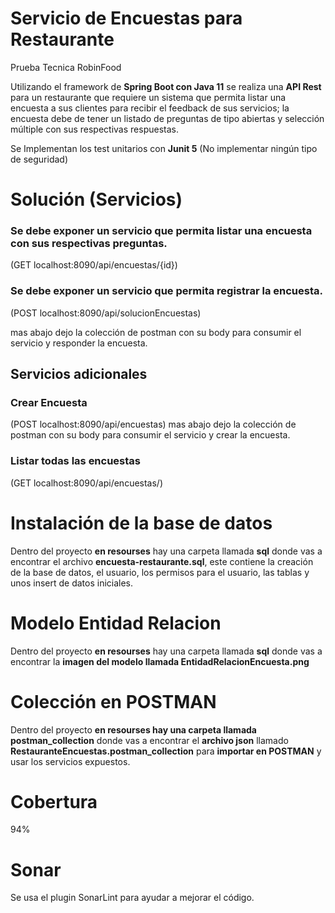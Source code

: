 # Servicio de Encuestas para Restaurante
Prueba Tecnica RobinFood

Utilizando el framework de **Spring Boot con Java 11** se realiza una **API Rest** para un restaurante que requiere un sistema que permita listar una encuesta a sus clientes para recibir el feedback de sus servicios; la encuesta debe de tener un listado de preguntas de tipo abiertas y selección múltiple con sus respectivas respuestas.

Se Implementan los test unitarios con **Junit 5**
(No implementar ningún tipo de seguridad)

# Solución (Servicios)
### Se debe exponer un servicio que permita listar una encuesta con sus respectivas preguntas. 
(GET localhost:8090/api/encuestas/{id})

### Se debe exponer un servicio que permita registrar la encuesta. 
(POST localhost:8090/api/solucionEncuestas) 

mas abajo dejo la colección de postman con su body para consumir el servicio y responder la encuesta.

## Servicios adicionales
### Crear Encuesta 
(POST localhost:8090/api/encuestas) 
mas abajo dejo la colección de postman con su body para consumir el servicio y crear la encuesta.

### Listar todas las encuestas
(GET localhost:8090/api/encuestas/)

# Instalación de la base de datos
Dentro del proyecto **en resourses** hay una carpeta llamada **sql** donde vas a encontrar el archivo **encuesta-restaurante.sql**, este contiene la creación de la base de datos, el usuario, los permisos para el usuario, las tablas y unos insert de datos iniciales.

# Modelo Entidad Relacion
Dentro del proyecto **en resourses** hay una carpeta llamada **sql** donde vas a encontrar la **imagen del modelo llamada EntidadRelacionEncuesta.png**

# Colección en POSTMAN
Dentro del proyecto **en resourses hay una carpeta llamada postman_collection** donde vas a encontrar el **archivo json** llamado **RestauranteEncuestas.postman_collection** para **importar en POSTMAN** y usar los servicios expuestos.

# Cobertura
94%

# Sonar
Se usa el plugin SonarLint para ayudar a mejorar el código.
